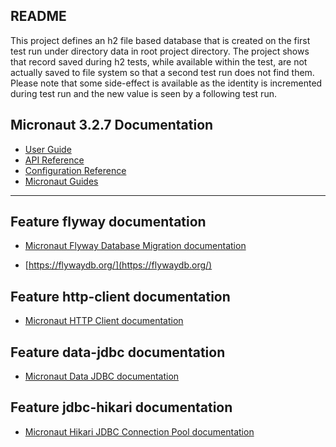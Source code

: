 ## README
This project defines an h2 file based database that is created on the first test run under directory data in root project directory.
The project shows that record saved during h2 tests, while available within the test, are not actually saved to file system
so that a second test run does not find them.
Please note that some side-effect is available as the identity is incremented during test run and the new value is seen
by a following test run.


## Micronaut 3.2.7 Documentation

- [User Guide](https://docs.micronaut.io/3.2.7/guide/index.html)
- [API Reference](https://docs.micronaut.io/3.2.7/api/index.html)
- [Configuration Reference](https://docs.micronaut.io/3.2.7/guide/configurationreference.html)
- [Micronaut Guides](https://guides.micronaut.io/index.html)
---

## Feature flyway documentation

- [Micronaut Flyway Database Migration documentation](https://micronaut-projects.github.io/micronaut-flyway/latest/guide/index.html)

- [https://flywaydb.org/](https://flywaydb.org/)

## Feature http-client documentation

- [Micronaut HTTP Client documentation](https://docs.micronaut.io/latest/guide/index.html#httpClient)

## Feature data-jdbc documentation

- [Micronaut Data JDBC documentation](https://micronaut-projects.github.io/micronaut-data/latest/guide/index.html#jdbc)

## Feature jdbc-hikari documentation

- [Micronaut Hikari JDBC Connection Pool documentation](https://micronaut-projects.github.io/micronaut-sql/latest/guide/index.html#jdbc)

